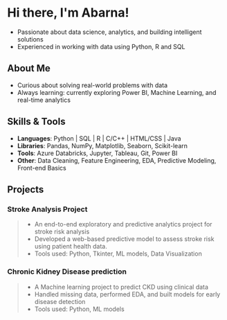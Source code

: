 #  Hi there, I'm Abarna!

- Passionate about data science, analytics, and building intelligent solutions  
- Experienced in working with data using Python, R and SQL

##  About Me

-  Curious about solving real-world problems with data
-  Always learning: currently exploring Power BI, Machine Learning, and real-time analytics

##  Skills & Tools

- **Languages**: Python | SQL | R | C/C++ | HTML/CSS | Java 
- **Libraries**: Pandas, NumPy, Matplotlib, Seaborn, Scikit-learn  
- **Tools**: Azure Databricks, Jupyter, Tableau, Git, Power BI  
- **Other**: Data Cleaning, Feature Engineering, EDA, Predictive Modeling, Front-end Basics

##  Projects

###  Stroke Analysis Project
> - An end-to-end exploratory and predictive analytics project for stroke risk analysis
> - Developed a web-based predictive model to assess stroke risk using patient health data.
> - Tools used: Python, Tkinter, ML models, Data Visualization

### Chronic Kidney Disease prediction
> - A Machine learning project to predict CKD using clinical data
> - Handled missing data, performed EDA, and built models for early disease detection
> - Tools used: Python, ML models
